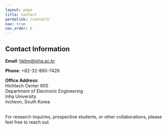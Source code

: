 ```yaml
---
layout: page
title: Contact
permalink: /contact/
nav: true
nav_order: 6
---
```


## Contact Information

**Email**: [hklim@inha.ac.kr](mailto:hklim@inha.ac.kr)  <br>

**Phone**: +82-32-860-7426 <br>

**Office Address**:  <br>
Hichtech Center 905 <br>
Department of Electronic Engineering <br>
Inha University <br>
Incheon, South Korea <br><br>

For research inquiries, prospective students, or other collaborations, please feel free to reach out.
